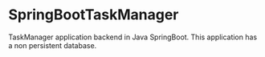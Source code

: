# SpringBootTaskManager
TaskManager application backend in Java SpringBoot. This application has a non persistent database.
